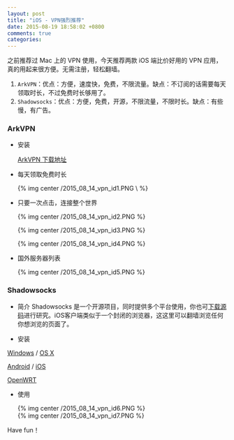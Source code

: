 ```yaml
---
layout: post
title: "iOS - VPN强烈推荐"
date: 2015-08-19 18:58:02 +0800
comments: true
categories: 
---
```


之前推荐过 Mac 上的 VPN 使用，今天推荐两款 iOS 端比价好用的 VPN 应用，真的用起来很方便。无需注册，轻松翻墙。

1. `ArkVPN`：优点：方便，速度快，免费，不限流量。缺点：不订阅的话需要每天领取时长，不过免费时长够用了。
2. `Shadowsocks`：优点：方便，免费，开源，不限流量，不限时长。缺点：有些慢，有广告。

<!--more-->

### ArkVPN

*  安装
  
	[ArkVPN 下载地址](https://itunes.apple.com/cn/app/arkvpn-wu-xian-liu-liang-mian/id909977824?mt=8)

* 每天领取免费时长

	{% img center /2015_08_14_vpn_id1.PNG \ %}

* 只要一次点击，连接整个世界

	{% img center /2015_08_14_vpn_id2.PNG \%}
	
	{% img center /2015_08_14_vpn_id3.PNG \%}
	
	{% img center /2015_08_14_vpn_id4.PNG \%}
	
* 国外服务器列表

	{% img center /2015_08_14_vpn_id5.PNG \%}	

### Shadowsocks

* 简介
Shadowsocks 是一个开源项目，同时提供多个平台使用，你也可[下载源码](https://github.com/shadowsocks/shadowsocks)进行研究。iOS客户端类似于一个封闭的浏览器，这这里可以翻墙浏览任何你想浏览的页面了。

* 安装

[Windows](https://github.com/shadowsocks/shadowsocks-csharp) / [OS X](https://github.com/shadowsocks/shadowsocks-iOS/wiki/Shadowsocks-for-OSX-Help)
 
[Android](https://github.com/shadowsocks/shadowsocks-android) / [iOS](https://github.com/shadowsocks/shadowsocks-iOS/wiki/Help)

[OpenWRT](https://github.com/shadowsocks/openwrt-shadowsocks)

* 使用

	{% img center /2015_08_14_vpn_id6.PNG \%}	
	{% img center /2015_08_14_vpn_id7.PNG \%}	


Have fun！